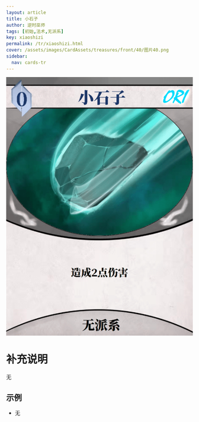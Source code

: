 ```yaml
---
layout: article
title: 小石子
author: 逆时巫师
tags: [初始,法术,无派系]
key: xiaoshizi
permalink: /tr/xiaoshizi.html
cover: /assets/images/CardAssets/treasures/front/40/图片40.png
sidebar:
  nav: cards-tr
---
```

![](/assets/images/CardAssets/treasures/front/40/图片40.png)

# 补充说明
无


## 示例
* 无